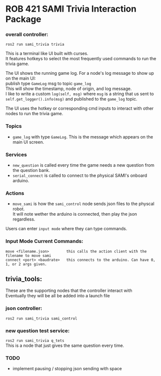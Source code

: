 # ROB 421 SAMI Trivia Interaction Package  
  
### overall controller:  
`ros2 run sami_trivia trivia`  

This is a terminal like UI built with curses.  
It features hotkeys to select the most frequently used commands to run the trivia game.   

The UI shows the running game log. For a node's log message to show up on the main UI:  
publish type `GameLog` msg to topic `game_log`  
This will show the timestamp, node of origin, and log message.  
I like to write a custom `log(self, msg)` where `msg` is a string that us sent to `self.get_logger().info(msg)` and published to the `game_log` topic.  

The UI uses the hotkey or corresponding cmd inputs to interact with other nodes to run the trivia game.  
### Topics
- `game_log` with type `GameLog`. This is the message which appears on the main UI screen.  
  
### Services  
- `new_question` is called every time the game needs a new question from the question bank.  
- `serial_connect` is called to connect to the physical SAMI's onboard arduino.  
  
### Actions  
- `move_sami` is how the `sami_control` node sends json files to the physcal robot.  
        It will note wether the arduino is connected, then play the json regardless.  
  
Users can enter `input mode` where they can type commands. 
  
### Input Mode Current Commands:
    move <filename.json>        this calls the action client with the filename to move sami
    connect <port> <baudrate>   this connects to the arduino. Can have 0, 1, or 2 args given.  
  
## trivia_tools:  
These are the supporting nodes that the controller interact with  
Eventually they will be all be added into a launch file  
  
### json controller:  
`ros2 run sami_trivia sami_control`  
  
### new question test service:  
`ros2 run sami_trivia q_tets`  
This is a node that just gives the same question every time.  


### TODO  
- implement pausing / stopping json sending with space